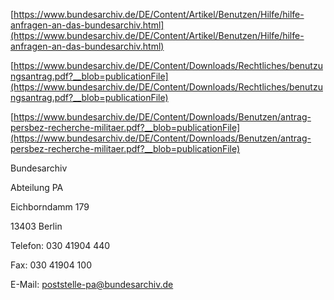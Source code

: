 [https://www.bundesarchiv.de/DE/Content/Artikel/Benutzen/Hilfe/hilfe-anfragen-an-das-bundesarchiv.html](https://www.bundesarchiv.de/DE/Content/Artikel/Benutzen/Hilfe/hilfe-anfragen-an-das-bundesarchiv.html)

[https://www.bundesarchiv.de/DE/Content/Downloads/Rechtliches/benutzungsantrag.pdf?__blob=publicationFile](https://www.bundesarchiv.de/DE/Content/Downloads/Rechtliches/benutzungsantrag.pdf?__blob=publicationFile)

[https://www.bundesarchiv.de/DE/Content/Downloads/Benutzen/antrag-persbez-recherche-militaer.pdf?__blob=publicationFile](https://www.bundesarchiv.de/DE/Content/Downloads/Benutzen/antrag-persbez-recherche-militaer.pdf?__blob=publicationFile)

Bundesarchiv

Abteilung PA

Eichborndamm 179

13403 Berlin

Telefon: 030 41904 440

Fax: 030 41904 100

E-Mail: [poststelle-pa@bundesarchiv.de](mailto:poststelle-pa@bundesarchiv.de)